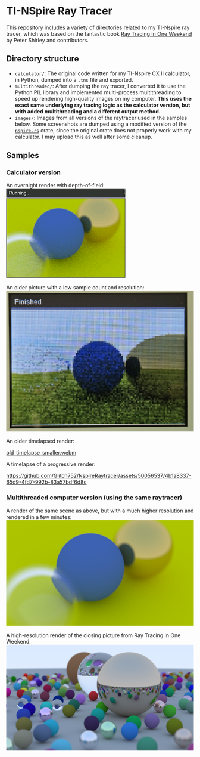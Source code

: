 # TI-NSpire Ray Tracer

This repository includes a variety of directories related to my TI-Nspire ray tracer, which was based on the fantastic book [Ray Tracing in One Weekend](https://raytracing.github.io/) by Peter Shirley and contributors.

## Directory structure
- `calculator/`: The original code written for my TI-Nspire CX II calculator, in Python, dumped into a `.tns` file and exported.
- `multithreaded/`: After dumping the ray tracer, I converted it to use the Python PIL library and implemented multi-process multithreading to speed up rendering high-quality images on my computer. **This uses the exact same underlying ray tracing logic as the calculator version, but with added multithreading and a different output method.**
- `images/`: Images from all versions of the raytracer used in the samples below. Some screenshots are dumped using a modified version of the [`nspire-rs`](https://crates.io/crates/libnspire) crate, since the original crate does not properly work with my calculator. I may upload this as well after some cleanup.

## Samples

### Calculator version
An overnight render with depth-of-field:  
![An overnight render](images/overnight_test_fixed.png)

An older picture with a low sample count and resolution:  
![An overnight render](images/old_picture.png)

An older timelapsed render:  

[old_timelapse_smaller.webm](https://github.com/Glitch752/NspireRaytracer/assets/50056537/b684b811-df8e-4d3c-94d4-8f774f6df7b0)

A timelapse of a progressive render:  

https://github.com/Glitch752/NspireRaytracer/assets/50056537/4b1a8337-65d9-4fd7-992b-83a57bdf6d8c



### Multithreaded computer version (using the same raytracer)
A render of the same scene as above, but with a much higher resolution and rendered in a few minutes:  
![A render of the same scene as above, but with a much higher resolution and rendered in a few minutes](images/output_dof.png)

A high-resolution render of the closing picture from Ray Tracing in One Weekend:  
![A high-resolution render of the closing picture from Ray Tracing in One Weekend](images/output_threaded.png)
